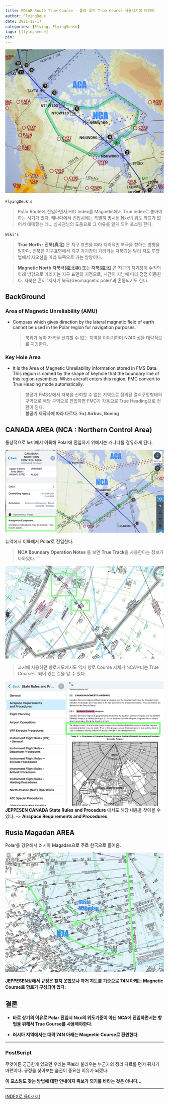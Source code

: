 ```yaml
---
title: POLAR Route True Course - 폴라 루트 True Course 사용시기에 대하여
author: FlyingDeuk
date: 2021-12-17
categories: [Flying, FlyingSense]
tags: [flyingsense]
pin:
---
```


![true](/img/flying/sense/trueheading1.jpg)

`FlyingDeuk's`
> Polar Route에 진입하면서 H/D Index를 Magnetic에서 True Index로 놓아야 하는 시기가 있다. 캐나다에서 진입시에는 특별히 명시된 Nxx의 위도 좌표가 없어서 애매했는 데... 심사관님의 도움으로 그 이유를 알게 되어 포스팅 한다.

`Wiki's`
> **True North : 진북(真北)** 은 지구 표면을 따라 지리적인 북극을 향하는 방향을 말한다. 진북은 지구표면에서 지구 자기장이 가리키는 자북과는 달리 지도 투영법에서 자오선을 따라 북쪽으로 가는 방향이다.

> **Magnetic North 자북극(磁北極) 또는 자북(磁北)** 은 지구의 자기장이 수직의 아래 방향으로 가리키는 지구 표면의 지점으로, 시간이 지남에 따라 점점 이동한다. 자북은 흔히 '지자기 북극(Geomagnetic pole)'과 혼동되기도 한다.

## BackGround
### Area of Magnetic Unreliability (AMU)
- Compass which gives direction by the lateral magnetic field of earth cannot be used in the Polar region for navigation purposes.
  > 북위가 높아 자북을 신뢰할 수 없는 지역을 이야기하며 N74이상을 대략적으로 지칭한다.

### Key Hole Area
- It is the Area of Magnetic Unreliability information stored in FMS Data. This region is named by the shape of keyhole that the boundary line of this region resembles. When aircraft enters this region, FMC convert to True Heading mode automatically.
  > 항공기 FMS상에서 자북을 신뢰할 수 없는 지역으로 정의된 열쇠구멍형태의 구역으로 해당 구역으로 진입하면 FMC가 자동으로 True Heading으로 전환이 된다. <br>
  **항공기 제작사에 따라 다르다. Ex) Airbus, Boeing**


## CANADA AREA (NCA : Northern Control Area)
통상적으로 북미에서 이륙해 Polar에 진입하기 위해서는 캐나다를 경유하게 된다.

![true](/img/flying/sense/trueheading2.jpg)

뉴역에서 이륙해서 Polar로 진입한다.
> **NCA Boundary Operation Notes** 를 보면 **True Track**을 사용한다는 정보가 나와있다.

![true](/img/flying/sense/trueheading3.jpg)
> 과거에 사용하던 항로지도에서도 역시 항로 Course 자체가 NCA부터는 True Course로 되어 있는 것을 알 수 있다.

![true](/img/flying/sense/trueheading4.jpg)
**JEPPESEN CANADA State Rules and Procedure** 에서도 해당 내용을 찾아볼 수 있다. -> **Airspace Requirements and Procedures**

## Rusia Magadan AREA
Polar를 경유해서 러시아 Magadan으로 주로 한국으로 들어옴.

![true](/img/flying/sense/trueheading5.jpg)

**JEPPESEN상에서 규정은 찾지 못했으나 과거 지도를 기준으로 74N 아래는 Magnetic Course로 항로가 구성되어 있다.**

## 결론
- **바로 상기의 이유로 Polar 진입시 Nxx의 위도기준이 아닌 NCA에 진입하면서는 항법을 위해서 True Course를 사용해야한다.**

- **러시아 지역에서는 대략 74N 아래는 Magnetic Course로 환원한다.**

--------

### PostScript
무엇이든 궁금한게 있으면 우리는 족보라 불리우는 누군가의 정리 자료를 먼저 뒤지기 마련이다. 규정을 찾아보는 습관이 중요한 이유가 되겠다.

**이 포스팅도 찾는 방법에 대한 안내이지 족보가 되기를 바라는 것은 아니다...**

-------

[INDEX로 돌아가기](/categories/flyingsense/)
